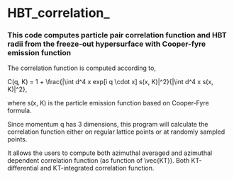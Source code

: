 HBT_correlation_
===============

### This code computes particle pair correlation function and HBT radii from the freeze-out hypersurface with Cooper-fyre emission function

The correlation function is computed according to,

C(q, K) = 1 + \frac{|\int d^4 x exp[i q \cdot x] s(x, K)|^2}{|\int d^4 x s(x, K)|^2},

where s(x, K) is the particle emission function based on Cooper-Fyre formula.

Since momentum q has 3 dimensions, this program will calculate the correlation function either on regular lattice points or at randomly sampled points.

It allows the users to compute both azimuthal averaged and azimuthal dependent correlation function (as function of \vec{KT}). Both KT-differential and KT-integrated correlation function.

